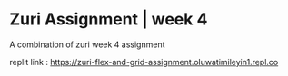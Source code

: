 # Zuri Assignment | week 4

A combination of zuri week 4 assignment 

replit link : https://zuri-flex-and-grid-assignment.oluwatimileyin1.repl.co
